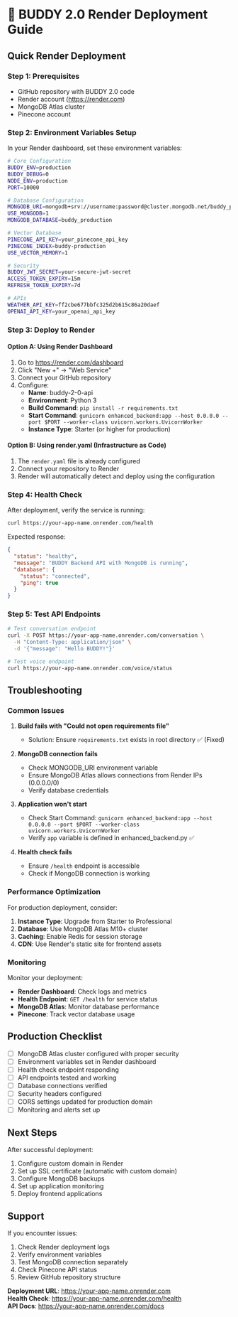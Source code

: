 # 🚀 BUDDY 2.0 Render Deployment Guide

## Quick Render Deployment

### Step 1: Prerequisites
- GitHub repository with BUDDY 2.0 code
- Render account (https://render.com)
- MongoDB Atlas cluster
- Pinecone account

### Step 2: Environment Variables Setup
In your Render dashboard, set these environment variables:

```bash
# Core Configuration
BUDDY_ENV=production
BUDDY_DEBUG=0
NODE_ENV=production
PORT=10000

# Database Configuration
MONGODB_URI=mongodb+srv://username:password@cluster.mongodb.net/buddy_production
USE_MONGODB=1
MONGODB_DATABASE=buddy_production

# Vector Database
PINECONE_API_KEY=your_pinecone_api_key
PINECONE_INDEX=buddy-production
USE_VECTOR_MEMORY=1

# Security
BUDDY_JWT_SECRET=your-secure-jwt-secret
ACCESS_TOKEN_EXPIRY=15m
REFRESH_TOKEN_EXPIRY=7d

# APIs
WEATHER_API_KEY=ff2cbe677bbfc325d2b615c86a20daef
OPENAI_API_KEY=your_openai_api_key
```

### Step 3: Deploy to Render

#### Option A: Using Render Dashboard
1. Go to https://render.com/dashboard
2. Click "New +" → "Web Service"
3. Connect your GitHub repository
4. Configure:
   - **Name**: buddy-2-0-api
   - **Environment**: Python 3
   - **Build Command**: `pip install -r requirements.txt`
   - **Start Command**: `gunicorn enhanced_backend:app --host 0.0.0.0 --port $PORT --worker-class uvicorn.workers.UvicornWorker`
   - **Instance Type**: Starter (or higher for production)

#### Option B: Using render.yaml (Infrastructure as Code)
1. The `render.yaml` file is already configured
2. Connect your repository to Render
3. Render will automatically detect and deploy using the configuration

### Step 4: Health Check
After deployment, verify the service is running:
```bash
curl https://your-app-name.onrender.com/health
```

Expected response:
```json
{
  "status": "healthy",
  "message": "BUDDY Backend API with MongoDB is running",
  "database": {
    "status": "connected",
    "ping": true
  }
}
```

### Step 5: Test API Endpoints
```bash
# Test conversation endpoint
curl -X POST https://your-app-name.onrender.com/conversation \
  -H "Content-Type: application/json" \
  -d '{"message": "Hello BUDDY!"}'

# Test voice endpoint
curl https://your-app-name.onrender.com/voice/status
```

## Troubleshooting

### Common Issues

1. **Build fails with "Could not open requirements file"**
   - Solution: Ensure `requirements.txt` exists in root directory ✅ (Fixed)

2. **MongoDB connection fails**
   - Check MONGODB_URI environment variable
   - Ensure MongoDB Atlas allows connections from Render IPs (0.0.0.0/0)
   - Verify database credentials

3. **Application won't start**
   - Check Start Command: `gunicorn enhanced_backend:app --host 0.0.0.0 --port $PORT --worker-class uvicorn.workers.UvicornWorker`
   - Verify `app` variable is defined in enhanced_backend.py ✅

4. **Health check fails**
   - Ensure `/health` endpoint is accessible
   - Check if MongoDB connection is working

### Performance Optimization

For production deployment, consider:

1. **Instance Type**: Upgrade from Starter to Professional
2. **Database**: Use MongoDB Atlas M10+ cluster
3. **Caching**: Enable Redis for session storage
4. **CDN**: Use Render's static site for frontend assets

### Monitoring

Monitor your deployment:
- **Render Dashboard**: Check logs and metrics
- **Health Endpoint**: `GET /health` for service status  
- **MongoDB Atlas**: Monitor database performance
- **Pinecone**: Track vector database usage

## Production Checklist

- [ ] MongoDB Atlas cluster configured with proper security
- [ ] Environment variables set in Render dashboard
- [ ] Health check endpoint responding
- [ ] API endpoints tested and working
- [ ] Database connections verified
- [ ] Security headers configured
- [ ] CORS settings updated for production domain
- [ ] Monitoring and alerts set up

## Next Steps

After successful deployment:
1. Configure custom domain in Render
2. Set up SSL certificate (automatic with custom domain)
3. Configure MongoDB backups
4. Set up application monitoring
5. Deploy frontend applications

## Support

If you encounter issues:
1. Check Render deployment logs
2. Verify environment variables
3. Test MongoDB connection separately
4. Check Pinecone API status
5. Review GitHub repository structure

**Deployment URL**: https://your-app-name.onrender.com  
**Health Check**: https://your-app-name.onrender.com/health  
**API Docs**: https://your-app-name.onrender.com/docs
